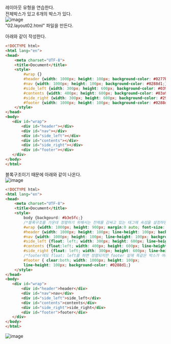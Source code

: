 레이아웃 유형을 연습한다.  
전체박스가 있고 6개의 박스가 있다.     
![image](https://user-images.githubusercontent.com/33191974/146763074-d267ce59-55b3-48d6-8aa2-1b369be788c3.png)  
"02.layout02.html" 파일을 만든다.  

아래와 같이 작성한다.  
```html
<!DOCTYPE html>
<html lang="en">
<head>
    <meta charset="UTF-8">
    <title>Document</title>
    <style>
        #wrap {}
        #header {width: 1000px; height: 100px; background-color: #0277bd;}
        #nav {width: 1000px; height: 100px; background-color: #0288d1;}
        #side_left {width: 300px; height: 600px; background-color: #039be5;}
        #contents {width: 400px; height: 600px; background-color: #03a9f4;}
        #side_right {width: 300px; height: 600px; background-color: #29b6f6;}
        #footer {width: 1000px; height: 100px; background-color: #0288d1;}
    </style>
</head>
<body>
   <div id="wrap">
       <div id="header"></div>
       <div id="nav"></div>
       <div id="side_left"></div>
       <div id="contents"></div>
       <div id="side_right"></div>
       <div id="footer"></div>
   </div>
</body>
</html>
```
블록구조이기 때문에 아래와 같이 나온다.    
![image](https://user-images.githubusercontent.com/33191974/146763950-6a7fea09-1a29-4070-b09d-45cc6d24979b.png)  

```html
<!DOCTYPE html>
<html lang="en">
<head>
    <meta charset="UTF-8">
    <title>Document</title>
    <style>
        body {backgourd: #b3e5fc;}
        /*블록구조를 가운데 정렬하기 위해서는 전체를 감싸고 있는 태그에 속성을 설정하면 된다.*/
        #wrap {width: 1000px; height: 900px; margin:0 auto; font-size: 40px; color: #fff; text-align: center; text-transform: uppercase;}
        #header {width: 1000px; height: 100px; line-height: 100px; background-color: #0277bd;}
        #nav {width: 1000px; height: 100px; line-height: 100px; background-color: #0288d1;}
        #side_left {float: left; width: 300px; height: 600px; line-height: 600px; background-color: #039be5;}
        #contents {float:left; width: 400px; height: 600px; line-height: 600px; background-color: #03a9f4;}
        #side_right {float: left; width: 300px; height: 600px; line-height: 600px; background-color: #29b6f6;}
        /*footer에도 float: left를 하면 정렬되지만 footer 밑에 똑같은 박스가 여러 개 있으면 float: left를 적어줘야 한다. clear는 '취소하다'라는 뜻으로 left는 float: left 값을 취소하고, right는 float: right 값을 취소하고 both는 둘 다 취소한다. clear: left/right/both는 float: left/rigth; clear: left/rigth/both 2개를 적어 준것과 똑같다고 생각하면 편할 것 같다. 즉, 띄운 상태에서 left나 right를 취소한 것이다.*/
        #footer { clear:both; width: 1000px; height: 100px; 
        line-height: 100px; background-color: #0288d1;}
    </style>
</head>
<body>
   <div id="wrap">
       <div id="header">header</div>
       <div id="nav">nav</div>
       <div id="side_left">side_left</div>
       <div id="contents">contents</div>
       <div id="side_right">side_right</div>
       <div id="footer">footer</div>
   </div>
</body>
</html>
```
![image](https://user-images.githubusercontent.com/33191974/146769365-f7b59f4b-98ab-40c3-b51d-fcf5b521f9dd.png)































